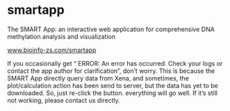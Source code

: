 # smartapp
The SMART App: an interactive web application for comprehensive DNA methylation analysis and visualization

www.bioinfo-zs.com/smartapp


If you occasionally get “ ERROR: An error has occurred. Check your logs or contact the app author for clarification”, don’t worry. This is because the SMART App directly query data from Xena, and sometimes, the plot/calculation action has been send to server, but the data has yet to be downloaded. So, just re-click the button. everything will go well. If it’s still not working, please contact us directly.
